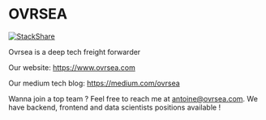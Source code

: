 # OVRSEA

[![StackShare](https://img.shields.io/badge/tech-stack-0690fa.svg?style=flat)](https://stackshare.io/ovrsea/ovrsea)

Ovrsea is a deep tech freight forwarder

Our website: https://www.ovrsea.com

Our medium tech blog: https://medium.com/ovrsea

Wanna join a top team ? Feel free to reach me at antoine@ovrsea.com. We have backend, frontend and data scientists positions available !
